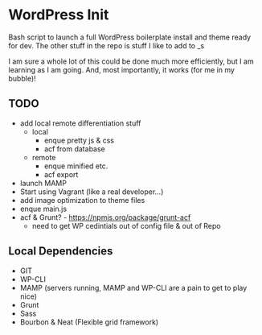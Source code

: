 WordPress Init
==============

Bash script to launch a full WordPress boilerplate install and theme ready for dev.
The other stuff in the repo is stuff I like to add to _s

I am sure a whole lot of this could be done much more efficiently, but I am learning as I am going. And, most importantly, it works (for me in my bubble)!


TODO
----

- add local remote differentiation stuff
	- local
		- enque pretty js & css
		- acf from database
	- remote
		- enque minified etc.
		- acf export
- launch MAMP
- Start using Vagrant (like a real developer...)
- add image optimization to theme files
- enque main.js
- acf & Grunt? - https://npmjs.org/package/grunt-acf
	- need to get WP cedintials out of config file & out of Repo

Local Dependencies
------------------

- GIT
- WP-CLI
- MAMP (servers running, MAMP and WP-CLI are a pain to get to play nice)
- Grunt
- Sass
- Bourbon & Neat (Flexible grid framework)